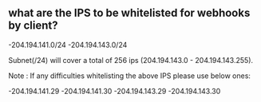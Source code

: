 ## what are the IPS to be whitelisted for webhooks by client?

-204.194.141.0/24
-204.194.143.0/24

Subnet(/24) will cover a total of 256 ips (204.194.143.0 - 204.194.143.255).

Note : If any difficulties whitelisting the above IPS please use below ones:

-204.194.141.29
-204.194.141.30
-204.194.143.29
-204.194.143.30

